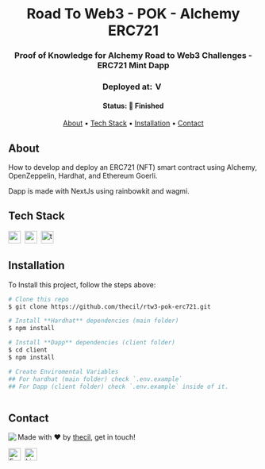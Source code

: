 <h1 align="center">
	Road To Web3 - POK - Alchemy ERC721
</h1>

<h3 align="center">
	Proof of Knowledge for Alchemy Road to Web3 Challenges - ERC721 Mint Dapp
</h3>

<h3 align="center">
	Deployed at: 
    <a href="https://rtw3-pok-erc721.vercel.app/" target="_blank"><img src="https://seeklogo.com/images/V/vercel-logo-11E85AE911-seeklogo.com.png" alt="Vercel Badge" height="16"></a>&nbsp;
</h3>

<h4 align="center">
	Status: 🚀 Finished
</h4>

<p align="center">
	<a href="#about">About</a> •
	<a href="#tech-stack">Tech Stack</a> •
	<a href="#installation">Installation</a> •
	<a href="#contact">Contact</a> 
</p>

## About
How to develop and deploy an ERC721 (NFT) smart contract using Alchemy, OpenZeppelin, Hardhat, and Ethereum Goerli.

Dapp is made with NextJs using rainbowkit and wagmi.

## Tech Stack
<img src="https://img.shields.io/badge/Nodejs-05122A?style=flat&logo=node.js" alt="nodejs Badge" height="25">&nbsp;
<img src="https://img.shields.io/badge/React-05122A?style=flat&logo=react" alt="react Badge" height="25">&nbsp;
<img src="https://img.shields.io/badge/Typescript-05122A?style=flat&logo=typescript" alt="typescript Badge" height="25">&nbsp;

## Installation
To Install this project, follow the steps above:
```bash
# Clone this repo
$ git clone https://github.com/thecil/rtw3-pok-erc721.git

# Install **Hardhat** dependencies (main folder)
$ npm install

# Install **Dapp** dependencies (client folder)
$ cd client
$ npm install

# Create Enviromental Variables 
## For hardhat (main folder) check `.env.example`
## For Dapp (client folder) check `.env.example` inside of it.



```

## Contact
<img align="left" src="https://avatars.githubusercontent.com/thecil?size=100">

Made with ❤️ by [thecil](https://github.com/thecil), get in touch!

<a href="mailto:tcconsulta@gmail.com" target="_blank"><img src="https://img.shields.io/badge/Email-D14836?style=flat&logo=gmail&logoColor=white" alt="Email Badge" height="25"></a>&nbsp;
<a href="https://www.linkedin.com/in/https://www.linkedin.com/in/carlos-zambrano-6257b2184/" target="_blank"><img src="https://img.shields.io/badge/Linkedin-0077B5?style=flat&logo=linkedin&logoColor=white" alt="LinkedIn Badge" height="25"></a>&nbsp;

<br clear="left"/>
